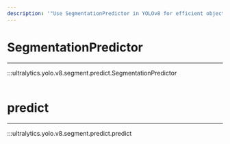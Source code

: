 ```yaml
---
description: '"Use SegmentationPredictor in YOLOv8 for efficient object detection and segmentation. Explore Ultralytics YOLO Docs for more information."'
---
```


# SegmentationPredictor
---
:::ultralytics.yolo.v8.segment.predict.SegmentationPredictor
<br><br>

# predict
---
:::ultralytics.yolo.v8.segment.predict.predict
<br><br>
